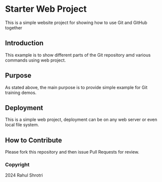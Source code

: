 # Starter Web Project
This is a simple website project for showing how to use Git and GitHub together
## Introduction
This example is to show different parts of the Git repository amd various commands using web project.
## Purpose
As stated above, the main purpose is to provide simple example for Git training demos.

## Deployment
This is a simple web project, deployment can be on any web server or even local file system.
## How to Contribute
Please fork this repository and then issue Pull Requests for review.
### Copyright
2024 Rahul Shrotri
